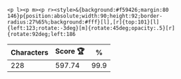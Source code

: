 `<p l><p m><p r><style>&{background:#f59426;margin:80 146}p{position:absolute;width:90;height:92;border-radius:27%65%;background:#fff}[l],[r]{top:101}[l]{left:123;rotate:-3deg}[m]{rotate:45deg;opacity:.5}[r]{rotate:92deg;left:186`

| Characters | Score 🏆 | %    |
| ---------- | -------- | ---- |
| 228        | 597.74   | 99.9 |
